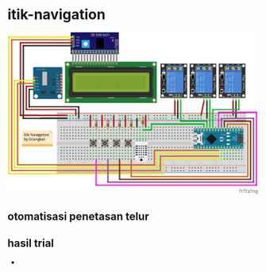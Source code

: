 # itik-navigation

<a href="#"><img src="itik-navigation.jpg" alt="skema"></a>

## otomatisasi penetasan telur



## hasil trial

* 
